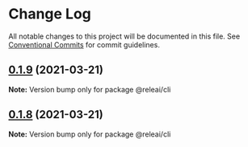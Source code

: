 # Change Log

All notable changes to this project will be documented in this file.
See [Conventional Commits](https://conventionalcommits.org) for commit guidelines.

## [0.1.9](https://github.com/rele-ai/cli/compare/v0.1.8...v0.1.9) (2021-03-21)

**Note:** Version bump only for package @releai/cli





## [0.1.8](https://github.com/rele-ai/cli/compare/v0.1.5...v0.1.8) (2021-03-21)

**Note:** Version bump only for package @releai/cli
